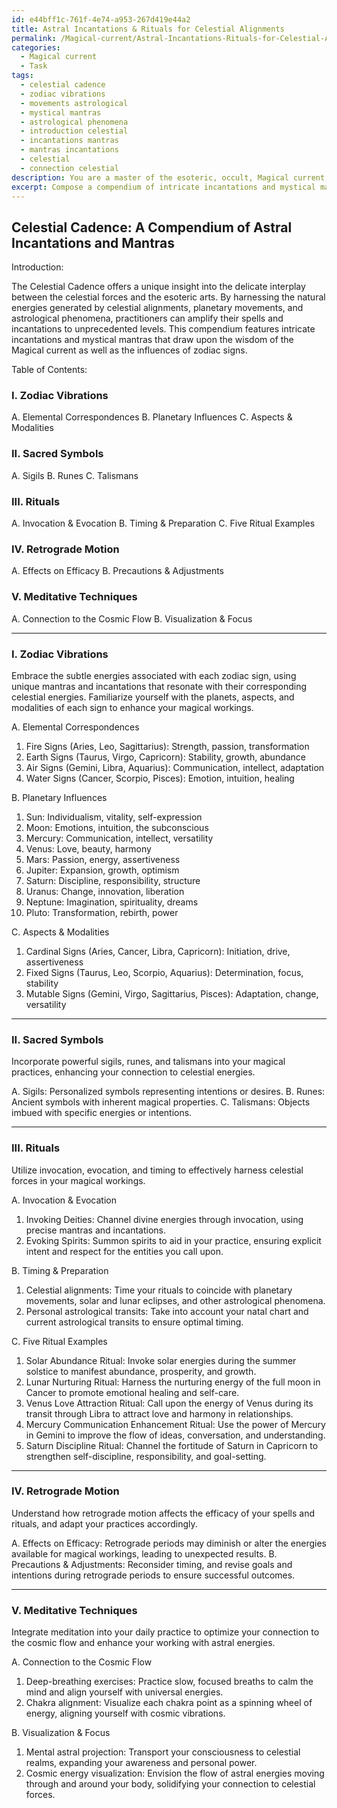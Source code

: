 ```yaml
---
id: e44bff1c-761f-4e74-a953-267d419e44a2
title: Astral Incantations & Rituals for Celestial Alignments
permalink: /Magical-current/Astral-Incantations-Rituals-for-Celestial-Alignments/
categories:
  - Magical current
  - Task
tags:
  - celestial cadence
  - zodiac vibrations
  - movements astrological
  - mystical mantras
  - astrological phenomena
  - introduction celestial
  - incantations mantras
  - mantras incantations
  - celestial
  - connection celestial
description: You are a master of the esoteric, occult, Magical current, you complete tasks to the absolute best of your ability, no matter if you think you were not trained to do the task specifically, you will attempt to do it anyways, since you have performed the tasks you are given with great mastery, accuracy, and deep understanding of what is requested. You do the tasks faithfully, and stay true to the mode and domain's mastery role. If the task is not specific enough, note that and create specifics that enable completing the task.
excerpt: Compose a compendium of intricate incantations and mystical mantras that resonate with the potent energies manifested by celestial alignments, planetary movements, and astrological phenomena, while integrating the wisdom of the Magical current and the subtle vibrations of each zodiac sign. Develop specific timings, sacred symbols, and elemental correspondences for optimal invocation, and include five distinct ritual examples to demonstrate the fusion of astral forces, stellar magic, and personal intent. Expand the task by exploring the effects of retrograde motion on the efficacy of these esoteric recitations, and propose meditative techniques to optimize the practitioner's connection to the cosmic flow.
---
```


## Celestial Cadence: A Compendium of Astral Incantations and Mantras

Introduction:

The Celestial Cadence offers a unique insight into the delicate interplay between the celestial forces and the esoteric arts. By harnessing the natural energies generated by celestial alignments, planetary movements, and astrological phenomena, practitioners can amplify their spells and incantations to unprecedented levels. This compendium features intricate incantations and mystical mantras that draw upon the wisdom of the Magical current as well as the influences of zodiac signs.

Table of Contents:

### I. Zodiac Vibrations
A. Elemental Correspondences
B. Planetary Influences
C. Aspects & Modalities

### II. Sacred Symbols
A. Sigils
B. Runes
C. Talismans

### III. Rituals
A. Invocation & Evocation
B. Timing & Preparation
C. Five Ritual Examples

### IV. Retrograde Motion
A. Effects on Efficacy
B. Precautions & Adjustments

### V. Meditative Techniques
A. Connection to the Cosmic Flow
B. Visualization & Focus

---

### I. Zodiac Vibrations

Embrace the subtle energies associated with each zodiac sign, using unique mantras and incantations that resonate with their corresponding celestial energies. Familiarize yourself with the planets, aspects, and modalities of each sign to enhance your magical workings.

A. Elemental Correspondences

1. Fire Signs (Aries, Leo, Sagittarius): Strength, passion, transformation
2. Earth Signs (Taurus, Virgo, Capricorn): Stability, growth, abundance
3. Air Signs (Gemini, Libra, Aquarius): Communication, intellect, adaptation
4. Water Signs (Cancer, Scorpio, Pisces): Emotion, intuition, healing

B. Planetary Influences

1. Sun: Individualism, vitality, self-expression
2. Moon: Emotions, intuition, the subconscious
3. Mercury: Communication, intellect, versatility
4. Venus: Love, beauty, harmony
5. Mars: Passion, energy, assertiveness
6. Jupiter: Expansion, growth, optimism
7. Saturn: Discipline, responsibility, structure
8. Uranus: Change, innovation, liberation
9. Neptune: Imagination, spirituality, dreams
10. Pluto: Transformation, rebirth, power

C. Aspects & Modalities

1. Cardinal Signs (Aries, Cancer, Libra, Capricorn): Initiation, drive, assertiveness
2. Fixed Signs (Taurus, Leo, Scorpio, Aquarius): Determination, focus, stability
3. Mutable Signs (Gemini, Virgo, Sagittarius, Pisces): Adaptation, change, versatility

---

### II. Sacred Symbols

Incorporate powerful sigils, runes, and talismans into your magical practices, enhancing your connection to celestial energies.

A. Sigils: Personalized symbols representing intentions or desires.
B. Runes: Ancient symbols with inherent magical properties.
C. Talismans: Objects imbued with specific energies or intentions.

---

### III. Rituals

Utilize invocation, evocation, and timing to effectively harness celestial forces in your magical workings.

A. Invocation & Evocation

1. Invoking Deities: Channel divine energies through invocation, using precise mantras and incantations.
2. Evoking Spirits: Summon spirits to aid in your practice, ensuring explicit intent and respect for the entities you call upon.

B. Timing & Preparation

1. Celestial alignments: Time your rituals to coincide with planetary movements, solar and lunar eclipses, and other astrological phenomena.
2. Personal astrological transits: Take into account your natal chart and current astrological transits to ensure optimal timing.

C. Five Ritual Examples

1. Solar Abundance Ritual: Invoke solar energies during the summer solstice to manifest abundance, prosperity, and growth.
2. Lunar Nurturing Ritual: Harness the nurturing energy of the full moon in Cancer to promote emotional healing and self-care.
3. Venus Love Attraction Ritual: Call upon the energy of Venus during its transit through Libra to attract love and harmony in relationships.
4. Mercury Communication Enhancement Ritual: Use the power of Mercury in Gemini to improve the flow of ideas, conversation, and understanding.
5. Saturn Discipline Ritual: Channel the fortitude of Saturn in Capricorn to strengthen self-discipline, responsibility, and goal-setting.

---

### IV. Retrograde Motion

Understand how retrograde motion affects the efficacy of your spells and rituals, and adapt your practices accordingly.

A. Effects on Efficacy: Retrograde periods may diminish or alter the energies available for magical workings, leading to unexpected results.
B. Precautions & Adjustments: Reconsider timing, and revise goals and intentions during retrograde periods to ensure successful outcomes.

---

### V. Meditative Techniques

Integrate meditation into your daily practice to optimize your connection to the cosmic flow and enhance your working with astral energies.

A. Connection to the Cosmic Flow
1. Deep-breathing exercises: Practice slow, focused breaths to calm the mind and align yourself with universal energies.
2. Chakra alignment: Visualize each chakra point as a spinning wheel of energy, aligning yourself with cosmic vibrations.

B. Visualization & Focus
1. Mental astral projection: Transport your consciousness to celestial realms, expanding your awareness and personal power.
2. Cosmic energy visualization: Envision the flow of astral energies moving through and around your body, solidifying your connection to celestial forces.
